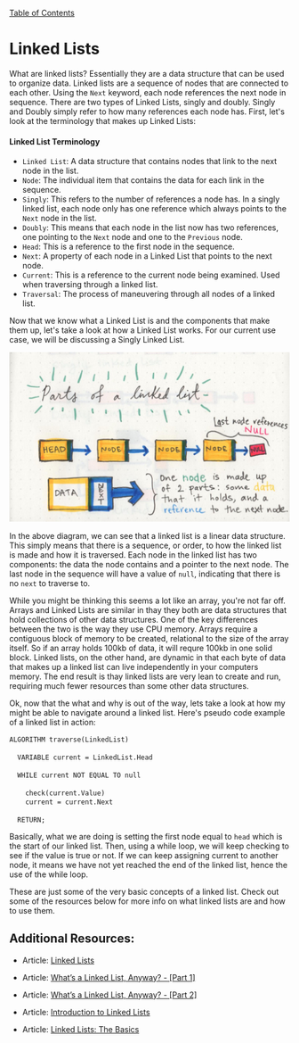 [Table of Contents](README.md)

# Linked Lists

What are linked lists? Essentially they are a data structure that can be used to organize data. Linked lists are a sequence of nodes that are connected to each other. Using the `Next` keyword, each node references the next node in sequence. There are two types of Linked Lists, singly and doubly. Singly and Doubly simply refer to how many references each node has. First, let's look at the terminology that makes up Linked Lists:

#### Linked List Terminology

* `Linked List`: A data structure that contains nodes that link to the next node in the list. 
* `Node`: The individual item that contains the data for each link in the sequence.
* `Singly`: This refers to the number of references a node has. In a singly linked list, each node only has one reference which always points to the `Next` node in the list.
* `Doubly`: This means that each node in the list now has two references, one pointing to the `Next` node and one to the `Previous` node.
* `Head`: This is a reference to the first node in the sequence.
* `Next`: A property of each node in a Linked List that points to the next node.
* `Current`: This is a reference to the current node being examined. Used when traversing through a linked list.
* `Traversal`: The process of maneuvering through all nodes of a linked list.

Now that we know what a Linked List is and the components that make them up, let's take a look at how a Linked List works. For our current use case, we will be discussing a Singly Linked List.

![Linked Liset Diagram](/resources/linkedListDiagram.jpeg)

In the above diagram, we can see that a linked list is a linear data structure. This simply means that there is a sequence, or order, to how the linked list is made and how it is traversed. Each node in the linked list has two components: the data the node contains and a pointer to the next node. The last node in the sequence will have a value of `null`, indicating that there is no `next` to traverse to. 

While you might be thinking this seems a lot like an array, you're not far off. Arrays and Linked Lists are similar in thay they both are data structures that hold collections of other data structures. One of the key differences between the two is the way they use CPU memory. Arrays require a contiguous block of memory to be created, relational to the size of the array itself. So if an array holds 100kb of data, it will requre 100kb in one solid block. Linked lists, on the other hand, are dynamic in that each byte of data that makes up a linked list can live independently in your computers memory. The end result is thay linked lists are very lean to create and run, requiring much fewer resources than some other data structures. 

Ok, now that the what and why is out of the way, lets take a look at how my might be able to navigate around a linked list. Here's pseudo code example of a linked list in action: 

```
ALGORITHM traverse(LinkedList)

  VARIABLE current = LinkedList.Head

  WHILE current NOT EQUAL TO null

    check(current.Value)
    current = current.Next

  RETURN;
```

Basically, what we are doing is setting the first node equal to `head` which is the start of our linked list. Then, using a while loop, we will keep checking to see if the value is true or not. If we can keep assigning current to another node, it means we have not yet reached the end of the linked list, hence the use of the while loop.

These are just some of the very basic concepts of a linked list. Check out some of the resources below for more info on what linked lists are and how to use them.

## Additional Resources:

* Article: [Linked Lists](https://codefellows.github.io/common_curriculum/data_structures_and_algorithms/Code_401/class-05/resources/singly_linked_list.html)

* Article: [What’s a Linked List, Anyway? - [Part 1]](https://medium.com/basecs/whats-a-linked-list-anyway-part-1-d8b7e6508b9d)

* Article: [What’s a Linked List, Anyway? - [Part 2]](https://medium.com/basecs/whats-a-linked-list-anyway-part-2-131d96f71996)

* Article: [Introduction to Linked Lists](https://www.cs.cmu.edu/~adamchik/15-121/lectures/Linked%20Lists/linked%20lists.html)

* Article: [Linked Lists: The Basics](https://people.engr.ncsu.edu/efg/210/s99/Notes/LinkedList.1.html)